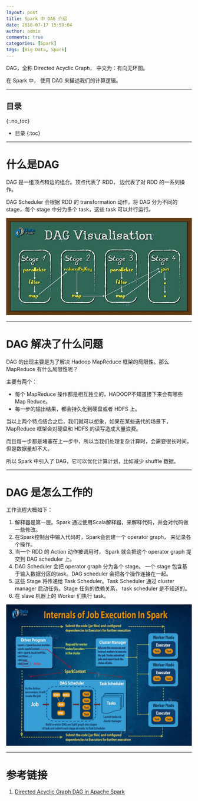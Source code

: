 ```yaml
---
layout: post
title: Spark 中 DAG 介绍
date: 2018-07-17 15:59:04
author: admin
comments: true
categories: [Spark]
tags: [Big Data, Spark]
---
```


DAG，全称 Directed Acyclic Graph， 中文为：有向无环图。

在 Spark 中， 使用 DAG 来描述我们的计算逻辑。 

<!-- more -->

---
## 目录
{:.no_toc}

* 目录
{:toc}
---

# 什么是DAG

DAG 是一组顶点和边的组合。顶点代表了 RDD， 边代表了对 RDD 的一系列操作。

DAG Scheduler 会根据 RDD 的 transformation 动作，将 DAG 分为不同的 stage，每个 stage 中分为多个 task，这些 task 可以并行运行。

[![](/images/posts/visualisation-dag-in-apache-spark-min.jpg)](/images/posts/visualisation-dag-in-apache-spark-min.jpg)

---

# DAG 解决了什么问题

DAG 的出现主要是为了解决 Hadoop MapReduce 框架的局限性。那么 MapReduce 有什么局限性呢？

主要有两个：
- 每个 MapReduce 操作都是相互独立的，HADOOP不知道接下来会有哪些Map Reduce。
- 每一步的输出结果，都会持久化到硬盘或者 HDFS 上。

当以上两个特点结合之后，我们就可以想象，如果在某些迭代的场景下，MapReduce 框架会对硬盘和 HDFS 的读写造成大量浪费。

而且每一步都是堵塞在上一步中，所以当我们处理复杂计算时，会需要很长时间，但是数据量却不大。

所以 Spark 中引入了 DAG，它可以优化计算计划，比如减少 shuffle 数据。 

---

# DAG 是怎么工作的

工作流程大概如下：
1. 解释器是第一层。Spark 通过使用Scala解释器，来解释代码，并会对代码做一些修改。
2. 在Spark控制台中输入代码时，Spark会创建一个 operator graph， 来记录各个操作。
3. 当一个 RDD 的 Action 动作被调用时， Spark 就会把这个 operator graph 提交到 DAG scheduler 上。
4. DAG Scheduler 会把 operator graph 分为各个 stage。 一个 stage 包含基于输入数据分区的task。DAG scheduler 会把各个操作连接在一起。
5. 这些 Stage 将传递给 Task Scheduler。Task Scheduler 通过 cluster manager 启动任务。Stage 任务的依赖关系， task scheduler 是不知道的。
6. 在 slave 机器上的 Worker 们执行 task。

[![](/images/posts/internals-of-job-execution-in-apache-spark.jpg)](/images/posts/internals-of-job-execution-in-apache-spark.jpg)



---

# 参考链接

1. [Directed Acyclic Graph DAG in Apache Spark](https://data-flair.training/blogs/dag-in-apache-spark/)